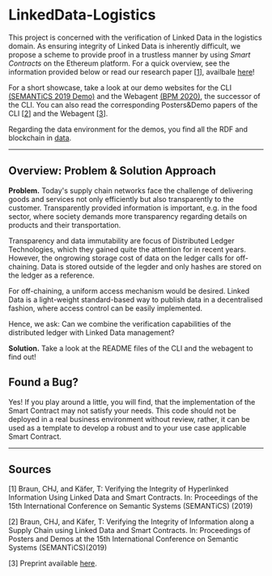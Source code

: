 # LinkedData-Logistics
This project is concerned with the verification of Linked Data in the logistics domain.
As ensuring integrity of Linked Data is inherently difficult, we propose a scheme to provide proof in a trustless manner by using *Smart Contracts* on the Ethereum platform.
For a quick overview, see the information provided below or read our research paper [[1](https://github.com/uvdsl/LinkedData-Logistics#sources)], availbale [here](https://link.springer.com/chapter/10.1007%2F978-3-030-33220-4_28)!


For a short showcase, take a look at our demo websites for the CLI [(SEMANTiCS 2019 Demo)](http://people.aifb.kit.edu/co1683/2019/ld-chain/semantics-demo/) and the Webagent [(BPM 2020)](http://people.aifb.kit.edu/co1683/2020/bpm-demo/), the successor of the CLI.
You can also read the corresponding Posters&Demo papers of the CLI [[2](https://github.com/uvdsl/LinkedData-Logistics#sources)] and the Webagent [[3](https://github.com/uvdsl/LinkedData-Logistics#sources)].


Regarding the data environment for the demos, you find all the RDF and blockchain in [data](https://github.com/uvdsl/LinkedData-Logistics/data).

---

## Overview: Problem & Solution Approach
**Problem.**
Today's supply chain networks face the challenge of delivering goods and services not only efficiently but also transparently to the customer.
Transparently provided information is important, e.g. in the food sector, where society demands more transparency regarding details on products and their transportation.

Transparency and data immutability are focus of Distributed Ledger Technologies, which they gained quite the attention for in recent years.
However, the ongrowing storage cost of data on the ledger calls for off-chaining.
Data is stored outside of the legder and only hashes are stored on the ledger as a reference.

For off-chaining, a uniform access mechanism would be desired.
Linked Data is a light-weight standard-based way to publish data in a decentralised fashion, where access control can be easily implemented.

Hence, we ask: Can we combine the verification capabilities of the distributed ledger with Linked Data management?

**Solution.** 
Take a look at the README files of the CLI and the webagent to find out!



## Found a Bug?
Yes! If you play around a little, you will find, that the implementation of the Smart Contract may not satisfy your needs.
This code should not be deployed in a real business environment without review, rather, it can be used as a template to develop a robust and to your use case applicable Smart Contract.

---

## Sources

[1] Braun, CHJ, and Käfer, T: Verifying the Integrity of Hyperlinked Information Using Linked Data and Smart Contracts. In: Proceedings of the 15th International Conference on Semantic Systems (SEMANTiCS) (2019)

[2] Braun, CHJ, and Käfer, T: Verifying the Integrity of Information along a Supply Chain using Linked Data and Smart Contracts. In: Proceedings of Posters and Demos at the 15th International Conference on Semantic Systems (SEMANTiCS)(2019)

[3] Preprint available [here](tbd).